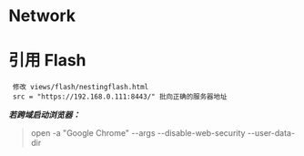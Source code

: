 # Network

# 引用 Flash

```
 修改 views/flash/nestingflash.html
 src = "https://192.168.0.111:8443/" 批向正确的服务器地址
```




***若跨域启动浏览器：***
> open -a "Google Chrome" --args --disable-web-security  --user-data-dir
